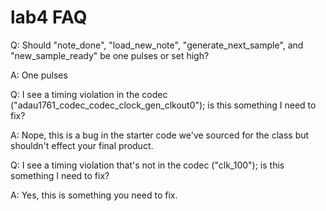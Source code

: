 # lab4 FAQ

Q: Should "note_done", "load_new_note", "generate_next_sample", and "new_sample_ready" be one pulses or set high?
    
A: One pulses
    
Q: I see a timing violation in the codec ("adau1761_codec_codec_clock_gen_clkout0"); is this something I need to fix?
    
A: Nope, this is a bug in the starter code we've sourced for the class but shouldn't effect your final product.
    
Q: I see a timing violation that's not in the codec ("clk_100"); is this something I need to fix?
    
A: Yes, this is something you need to fix.
